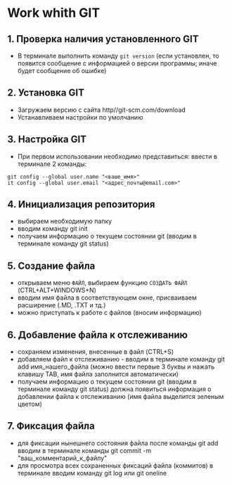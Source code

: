 # Work whith GIT

## 1. Проверка наличия установленного GIT
* В терминале выполнить команду `git version` (если установлен, то появится сообщение с информацией о версии программы; иначе будет сообщение об ошибке)

## 2. Установка GIT
* Загружаем версию с сайта http//git-scm.com/download
* Устанавливаем настройки по умолчанию

## 3. Настройка GIT

* При первом использовании необходимо представиться: 
ввести в терминале 2 команды:
```
git config --global user.name "<ваше_имя>"
it config --global user.email "<адрес_почты@email.com>"
```
## 4. Инициализация репозитория

* выбираем необходимую папку
* вводим команду git init
* получаем информацию о текущем состоянии git (вводим в терминале команду git status)

## 5. Создание файла
* открываем меню `ФАЙЛ`, выбираем функцию `СОЗДАТЬ ФАЙЛ` (CTRL+ALT+WINDOWS+N)
* вводим имя файла в соответствующем окне, присваиваем расширение (.MD, .TXT и тд.)
* можно приступать к работе с файлов (вносим информацию)

## 6. Добавление файла к отслеживанию

* сохраняем изменения, внесенные в файл (CTRL+S)
* добавляем файл к отслеживанию - вводим в терминале команду git add имя_нашего_файла (можно ввести первые 3 буквы и нажать клавишу TAB, имя файла заполнится автоматически)  
* получаем информацию о текущем состоянии git (вводим в терминале команду git status) должна появиться информация о добавлении файла к отслеживанию (имя файла выделится зеленым цветом)

## 7. Фиксация файла

* для  фиксации нынешнего состояния файла после команды git add вводим в терминале команды git commit -m "ваш_комментарий_к_файлу"
* для просмотра всех сохраненных фиксаций файла (коммитов) в терминале вводим команду git log или git oneline

## 